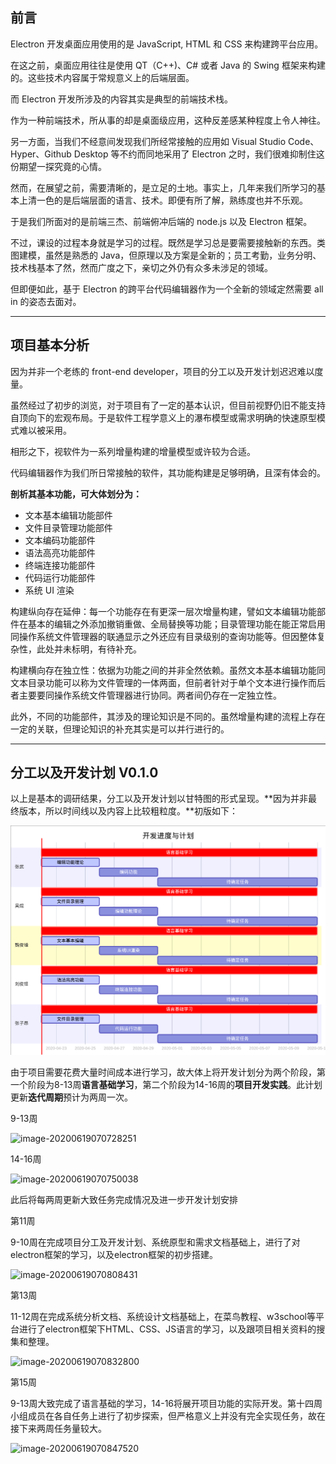 ## 前言

Electron 开发桌面应用使用的是 JavaScript, HTML 和 CSS 来构建跨平台应用。

在这之前，桌面应用往往是使用 QT（C++)、C# 或者 Java 的 Swing 框架来构建的。这些技术内容属于常规意义上的后端层面。

而 Electron 开发所涉及的内容其实是典型的前端技术栈。

作为一种前端技术，所从事的却是桌面级应用，这种反差感某种程度上令人神往。

另一方面，当我们不经意间发现我们所经常接触的应用如 Visual Studio Code、Hyper、Github Desktop 等不约而同地采用了 Electron 之时，我们很难抑制住这份期望一探究竟的心情。

然而，在展望之前，需要清晰的，是立足的土地。事实上，几年来我们所学习的基本上清一色的是后端层面的语言、技术。即便有所了解，熟练度也并不乐观。

于是我们所面对的是前端三杰、前端俯冲后端的 node.js 以及 Electron 框架。

不过，课设的过程本身就是学习的过程。既然是学习总是要需要接触新的东西。类图建模，虽然是熟悉的 Java，但原理以及方案是全新的；员工考勤，业务分明、技术栈基本了然，然而广度之下，亲切之外仍有众多未涉足的领域。

但即便如此，基于 Electron 的跨平台代码编辑器作为一个全新的领域定然需要 all in 的姿态去面对。

---

## 项目基本分析

因为并非一个老练的 front-end developer，项目的分工以及开发计划迟迟难以度量。

虽然经过了初步的浏览，对于项目有了一定的基本认识，但目前视野仍旧不能支持自顶向下的宏观布局。于是软件工程学意义上的瀑布模型或需求明确的快速原型模式难以被采用。

相形之下，视软件为一系列增量构建的增量模型或许较为合适。

代码编辑器作为我们所日常接触的软件，其功能构建是足够明确，且深有体会的。

**剖析其基本功能，可大体划分为：**

-   文本基本编辑功能部件
-   文件目录管理功能部件
-   文本编码功能部件
-   语法高亮功能部件
-   终端连接功能部件
-   代码运行功能部件
-   系统 UI 渲染

构建纵向存在延伸：每一个功能存在有更深一层次增量构建，譬如文本编辑功能部件在基本的编辑之外添加撤销重做、全局替换等功能；目录管理功能在能正常启用同操作系统文件管理器的联通显示之外还应有目录级别的查询功能等。但因整体复杂性，此处并未标明，有待补充。

构建横向存在独立性：依据为功能之间的并非全然依赖。虽然文本基本编辑功能同文本目录功能可以称为文件管理的一体两面，但前者针对于单个文本进行操作而后者主要要同操作系统文件管理器进行协同。两者间仍存在一定独立性。

此外，不同的功能部件，其涉及的理论知识是不同的。虽然增量构建的流程上存在一定的关联，但理论知识的补充其实是可以并行进行的。

---

## 分工以及开发计划 V0.1.0

以上是基本的调研结果，分工以及开发计划以甘特图的形式呈现。**因为并非最终版本，所以时间线以及内容上比较粗粒度。**初版如下：

![Plan Image](../Minor/plan_v0.1.png)

由于项目需要花费大量时间成本进行学习，故大体上将开发计划分为两个阶段，第一个阶段为8-13周**语言基础学习**，第二个阶段为14-16周的**项目开发实践**。此计划更新**迭代周期**预计为两周一次。

9-13周

![image-20200619070728251](https://i.loli.net/2020/06/19/RzC92Q4MxmWFcOB.png)

14-16周

![image-20200619070750038](https://i.loli.net/2020/06/19/n5dkisEjRQS2qPJ.png)

此后将每两周更新大致任务完成情况及进一步开发计划安排



第11周

9-10周在完成项目分工及开发计划、系统原型和需求文档基础上，进行了对electron框架的学习，以及electron框架的初步搭建。

![image-20200619070808431](https://i.loli.net/2020/06/19/1bUE4k9MdoZh2Fq.png)

第13周

11-12周在完成系统分析文档、系统设计文档基础上，在菜鸟教程、w3school等平台进行了electron框架下HTML、CSS、JS语言的学习，以及跟项目相关资料的搜集和整理。

![image-20200619070832800](https://i.loli.net/2020/06/19/zw568k4mSQdZNCY.png)

第15周

9-13周大致完成了语言基础的学习，14-16将展开项目功能的实际开发。第十四周小组成员在各自任务上进行了初步探索，但严格意义上并没有完全实现任务，故在接下来两周任务量较大。

![image-20200619070847520](../../../../../.config/Typora/typora-user-images/image-20200619070847520.png)
